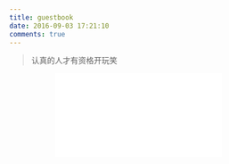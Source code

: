 ```yaml
---
title: guestbook
date: 2016-09-03 17:21:10
comments: true
---
```

<blockquote class="blockquote-center">
    认真的人才有资格开玩笑
</blockquote>

<div style="width: 340px; margin: 0 auto;">
    <iframe frameborder="no" border="0" marginwidth="0" marginheight="0" src="//music.163.com/outchain/player?type=2&id=26672926&auto=0&height=66" oncontextmenu="return false"></iframe>
</div>
